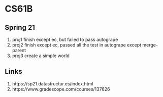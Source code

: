 # CS61B
## Spring 21
<ol>
<li>proj1 finish except ec, but failed to pass autogrape</li>
<li>proj2 finish except ec, passed all the test in autogrape except merge-parent</li>
<li>proj3 create a simple world</li>
</ol>  

## Links
<ol>
<li>https://sp21.datastructur.es/index.html</li>
<li>https://www.gradescope.com/courses/137626</li>
</ol>
